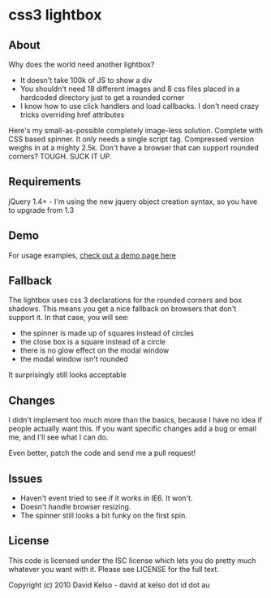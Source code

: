 # css3 lightbox

## About
Why does the world need another lightbox?

* It doesn't take 100k of JS to show a div
* You shouldn't need 18 different images and 8 css files placed in a hardcoded
  directory just to get a rounded corner
* I know how to use click handlers and load callbacks. I don't need crazy
  tricks overriding href attributes

Here's my small-as-possible completely image-less solution. Complete with CSS
based spinner. It only needs a single script tag. Compressed version weighs in
at a mighty 2.5k. Don't have a browser that can support rounded corners?
TOUGH. SUCK IT UP.

## Requirements
jQuery 1.4+ - I'm using the new jquery object creation syntax, so you have to
upgrade from 1.3

## Demo
For usage examples,
[check out a demo page here](http://zaius.github.com/css3-lightbox)

## Fallback
The lightbox uses css 3 declarations for the rounded corners and box shadows.
This means you get a nice fallback on browsers that don't support it. In that
case, you will see:

* the spinner is made up of squares instead of circles
* the close box is a square instead of a circle
* there is no glow effect on the modal window
* the modal window isn't rounded

It surprisingly still looks acceptable

## Changes
I didn't implement too much more than the basics, because I have no idea if
people actually want this. If you want specific changes add a bug or email me,
and I'll see what I can do.

Even better, patch the code and send me a pull request!

## Issues
* Haven't event tried to see if it works in IE6. It won't.
* Doesn't handle browser resizing.
* The spinner still looks a bit funky on the first spin.

## License
This code is licensed under the ISC license which lets you do pretty much
whatever you want with it. Please see LICENSE for the full text.

Copyright (c) 2010 David Kelso - david at kelso dot id dot au
